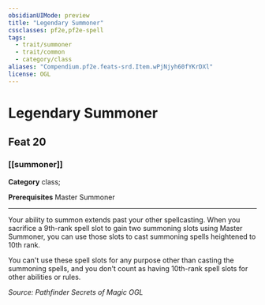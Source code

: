 ```yaml
---
obsidianUIMode: preview
title: "Legendary Summoner"
cssclasses: pf2e,pf2e-spell
tags:
  - trait/summoner
  - trait/common
  - category/class
aliases: "Compendium.pf2e.feats-srd.Item.wPjNjyh60fYKrDXl"
license: OGL
---
```

# Legendary Summoner
## Feat 20
### [[summoner]]

**Category** class; 



**Prerequisites** Master Summoner
* * *
Your ability to summon extends past your other spellcasting. When you sacrifice a 9th-rank spell slot to gain two summoning slots using Master Summoner, you can use those slots to cast summoning spells heightened to 10th rank.

You can't use these spell slots for any purpose other than casting the summoning spells, and you don't count as having 10th-rank spell slots for other abilities or rules.

*Source: Pathfinder Secrets of Magic*
*OGL*
